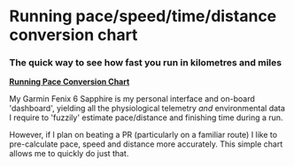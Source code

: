  # Running pace/speed/time/distance conversion chart

### The quick way to see how fast you run in kilometres and miles

**[Running Pace Conversion Chart](http://wachilt.github.io/running-pace-conversion-chart/)**

My Garmin Fenix 6 Sapphire is my personal interface and on-board 'dashboard', yielding all the physiological telemetry *and* environmental data I require to 'fuzzily' estimate pace/distance and finishing time during a run.

However, if I plan on beating a PR (particularly on a familiar route) I like to pre-calculate pace, speed and distance more accurately. This simple chart allows me to quickly do just that.
